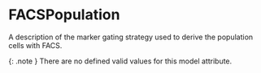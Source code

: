 # FACSPopulation
A description of the marker gating strategy used to derive the population cells with FACS.


{: .note }
There are no defined valid values for this model attribute.
